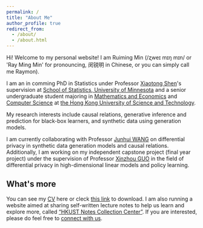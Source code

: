 ```yaml
---
permalink: /
title: "About Me"
author_profile: true
redirect_from: 
  - /about/
  - /about.html
---
```


Hi! Welcome to my personal website! I am Ruiming Min (/ʐweɪ mɪŋ mɪn/ or 'Ray Ming Min' for pronouncing, 闵锐明 in Chinese, or you can simply call me Raymon). 

I am an in comming PhD in Statistics under Professor [Xiaotong Shen](http://users.stat.umn.edu/~xshen/)'s supervision at [School of Statistics, University of Minnesota](http://www.stat.umn.edu/) and a senior undergraduate student majoring in [Mathematics and Economics](https://maec.hkust.edu.hk/home) and [Computer Science](https://cse.hkust.edu.hk/bsc/) at [the Hong Kong University of Science and Technology](https://hkust.edu.hk/).

My research interests include causal relations, generative inference and prediction for black-box learners, and synthetic data using generation models. 

I am currently collaborating with Professor [Junhui WANG](https://sites.google.com/site/junhuiwang/Home?authuser=0) on differential privacy in synthetic data generation models and causal relations. 
Additionally, I am working on my independent capstone project (final year project) under the supervision of Professor [Xinzhou GUO](https://www.math.hkust.edu.hk/people/faculty/profile/xinzhoug/) in the field of differential privacy in high-dimensional linear models and policy learning.


What's more
------
You can see my [CV](https://ruimingmin.com/cv/) here or cleck [this link](https://hkustconnect-my.sharepoint.com/:b:/g/personal/rmin_connect_ust_hk/EaZlOe2y-e9DqG3lPL4HoKEBygz-qzYCixoqoh367-cThg?e=7zo0l8) to download. I am also running a website aimed at sharing self-written lecture notes to help us learn and explore more, called [“HKUST Notes Collection Center”](https://sites.google.com/view/hkustsharing). If you are interested, please do feel free to [connect with us](mailto:hkustsharing@gmail.com).